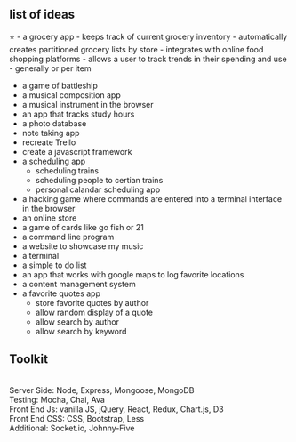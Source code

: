## list of ideas
:star: - a grocery app
	- keeps track of current grocery inventory
	- automatically creates partitioned grocery lists by store
	- integrates with online food shopping platforms
	- allows a user to track trends in their spending and use
		- generally or per item
- a game of battleship
- a musical composition app
- a musical instrument in the browser
- an app that tracks study hours
- a photo database
- note taking app
- recreate Trello
- create a javascript framework
- a scheduling app
	- scheduling trains
	- scheduling people to certian trains
	- personal calandar scheduling app
- a hacking game where commands are entered into a terminal interface in the browser
- an online store
- a game of cards like go fish or 21
- a command line program
- a website to showcase my music
- a terminal
- a simple to do list
- an app that works with google maps to log favorite locations
- a content management system
- a favorite quotes app
	- store favorite quotes by author
	- allow random display of a quote
	- allow search by author
	- allow search by keyword

## Toolkit
<br/>Server Side: Node, Express, Mongoose, MongoDB
<br/>Testing: Mocha, Chai, Ava
<br/>Front End Js: vanilla JS, jQuery, React, Redux, Chart.js, D3
<br/>Front End CSS: CSS, Bootstrap, Less
<br/>Additional: Socket.io, Johnny-Five
